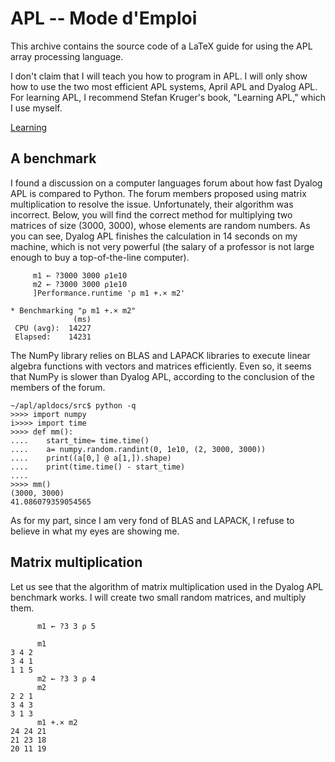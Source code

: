 # APL -- Mode d'Emploi
This archive contains the source code
of a LaTeX guide for using the APL array
processing language.

I don't claim that I will teach you how
to program in APL. I will only show how
to use the two most efficient APL systems,
April APL and Dyalog APL. For learning APL,
I recommend Stefan Kruger's book,
"Learning APL," which I use myself.

[Learning](https://xpqz.github.io/learnapl/intro.html)

## A benchmark
I found a discussion on a computer languages
forum about how fast Dyalog APL is compared
to Python. The forum members proposed using
matrix multiplication to resolve the issue.
Unfortunately, their algorithm was incorrect.
Below, you will find the correct method for
multiplying two matrices of size (3000, 3000),
whose elements are random numbers.
As you can see, Dyalog APL finishes the
calculation in 14 seconds on my machine,
which is not very powerful (the salary of
a professor is not large enough to buy
a top-of-the-line computer).

```
     m1 ← ?3000 3000 ⍴1e10
     m2 ← ?3000 3000 ⍴1e10
     ]Performance.runtime '⍴ m1 +.× m2'

* Benchmarking "⍴ m1 +.× m2"
              (ms)
 CPU (avg):  14227
 Elapsed:    14231
```
The NumPy library relies on BLAS and LAPACK
libraries to execute linear algebra functions
with vectors and matrices efficiently. Even so,
it seems that NumPy is slower than Dyalog APL,
according to the conclusion of the members
of the forum.

```
~/apl/apldocs/src$ python -q
>>>> import numpy
i>>>> import time
>>>> def mm():
....    start_time= time.time()
....    a= numpy.random.randint(0, 1e10, (2, 3000, 3000))
....    print((a[0,] @ a[1,]).shape)
....    print(time.time() - start_time)
....    
>>>> mm()
(3000, 3000)
41.086079359054565
```
As for my part, since I am very fond
of BLAS and LAPACK, I refuse to believe
in what my eyes are showing me.

## Matrix multiplication
Let us see that the algorithm of matrix
multiplication used in the Dyalog APL
benchmark works. I will create two small
random matrices, and multiply them.

```
      m1 ← ?3 3 ⍴ 5

      m1
3 4 2
3 4 1
1 1 5
      m2 ← ?3 3 ⍴ 4
      m2
2 2 1
3 4 3
3 1 3
      m1 +.× m2
24 24 21
21 23 18
20 11 19
```

